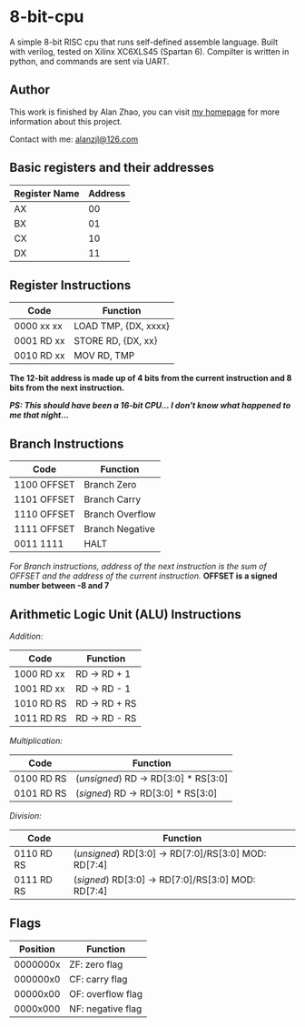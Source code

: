 # 8-bit-cpu
A simple 8-bit RISC cpu that runs self-defined assemble language. Built with verilog, tested on Xilinx XC6XLS45 (Spartan 6). Compilter is written in python, and commands are sent via UART.

## Author
This work is finished by Alan Zhao, you can visit [my homepage](http://alanzjl.com) for more information about this project.

Contact with me: alanzjl@126.com

## Basic registers and their addresses
|	Register Name	|	Address	|
|	-------------	|	-------	|
|	AX				|	00		|
|	BX				|	01		|
|	CX				|	10		|
|	DX				|	11		|

## Register Instructions

|	Code		|	Function			|
|	----------	|	---------------		|
|	0000 xx xx  |	LOAD TMP, {DX, xxxx}|
|	0001 RD xx	|	STORE RD, {DX, xx}	|
|	0010 RD xx	|	MOV RD, TMP			|

**The 12-bit address is made up of 4 bits from the current instruction and 8 bits from the next instruction.**

***PS: This should have been a 16-bit CPU... I don't know what happened to me that night...***

## Branch Instructions

|	Code		|	Function			|
|	----------	|	---------------		|
|	1100 OFFSET	|	Branch Zero			|
|	1101 OFFSET	|	Branch Carry		|
|	1110 OFFSET	|	Branch Overflow		|
|	1111 OFFSET	|	Branch Negative		|
|	0011 1111  	|	HALT				|

*For Branch instructions, address of the next instruction is the sum of OFFSET and the address of the current instruction.* **OFFSET is a signed number between -8 and 7**

## Arithmetic Logic Unit (ALU) Instructions

*Addition:*

|	Code		|	Function		|
|	--------	|	--------------	|
|	1000 RD xx	|	RD -> RD + 1	|
|	1001 RD xx	|	RD -> RD - 1	|
|	1010 RD RS	|	RD -> RD + RS	|
|	1011 RD RS	|	RD -> RD - RS	|

*Multiplication:*

|	Code		|	Function								|
|	--------	|	--------------							|
|	0100 RD RS	|	(*unsigned*)	RD -> RD[3:0] * RS[3:0]	|
|	0101 RD RS	|	(*signed*)	 	RD -> RD[3:0] * RS[3:0]	|

*Division:*

|	Code		|	Function												|
|	--------	|	--------------											|
|	0110 RD RS	|	(*unsigned*)	RD[3:0] -> RD[7:0]/RS[3:0] MOD: RD[7:4]	|
|	0111 RD RS	|	(*signed*)	 	RD[3:0] -> RD[7:0]/RS[3:0] MOD: RD[7:4]	|

## Flags
|	Position	|	Function			|
|	--------	|	-------------		|
|	0000000x	|	ZF: zero flag		|
|	000000x0	|	CF: carry flag		|
|	00000x00	|	OF: overflow flag	|
|	0000x000	|	NF: negative flag	|